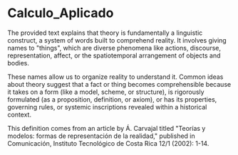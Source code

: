 # Calculo_Aplicado
The provided text explains that theory is fundamentally a linguistic construct, a system of words built to comprehend reality. It involves giving names to "things", which are diverse phenomena like actions, discourse, representation, affect, or the spatiotemporal arrangement of objects and bodies.

These names allow us to organize reality to understand it. Common ideas about theory suggest that a fact or thing becomes comprehensible because it takes on a form (like a model, scheme, or structure), is rigorously formulated (as a proposition, definition, or axiom), or has its properties, governing rules, or systemic inscriptions revealed within a historical context.

This definition comes from an article by Á. Carvajal titled "Teorías y modelos: formas de representación de la realidad," published in Comunicación, Instituto Tecnológico de Costa Rica 12/1 (2002): 1-14.
